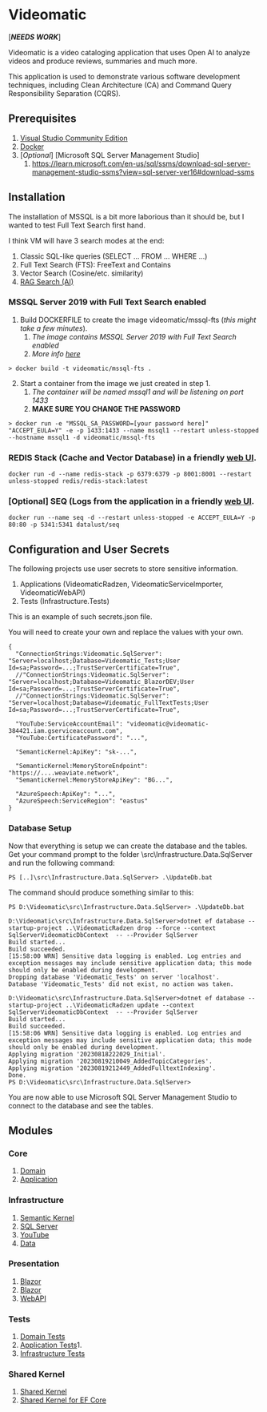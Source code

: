 # Videomatic

[*******NEEDS WORK*******]

Videomatic is a video cataloging application that uses Open AI to analyze videos and produce 
reviews, summaries and much more.

This application is used to demonstrate various software development techniques, including 
Clean Architecture (CA) and Command Query Responsibility Separation (CQRS).

## Prerequisites

1. [Visual Studio Community Edition](https://visualstudio.microsoft.com/vs/community)
2. [Docker](https://www.docker.com/products/docker-desktop)
3. [*Optional*] [Microsoft SQL Server Management Studio]
	1. https://learn.microsoft.com/en-us/sql/ssms/download-sql-server-management-studio-ssms?view=sql-server-ver16#download-ssms

## Installation

The installation of MSSQL is a bit more laborious than it should be, but I wanted to test Full Text Search
first hand. 

I think VM will have 3 search modes at the end:
1. Classic SQL-like queries (SELECT ... FROM ... WHERE ...)
1. Full Text Search (FTS): FreeText and Contains
1. Vector Search (Cosine/etc. similarity)
1. [RAG Search (AI)](https://www.youtube.com/watch?v=poRHLfVWg7E)

### MSSQL Server 2019 with Full Text Search enabled

1. Build DOCKERFILE to create the image videomatic/mssql-fts (*this might take a few minutes*).
	1. *The image contains MSSQL Server 2019 with Full Text Search enabled*
	2. *More info [here](https://gianluigi.sellitto.it/2020/03/mssql-server-2019-on-docker-e-full-text-search/)*

```
> docker build -t videomatic/mssql-fts .
```

2. Start a container from the image we just created in step 1.
	1. *The container will be named mssql1 and will be listening on port 1433*
	2. **MAKE SURE YOU CHANGE THE PASSWORD**
```
> docker run -e "MSSQL_SA_PASSWORD=[your password here]" "ACCEPT_EULA=Y" -e -p 1433:1433 --name mssql1 --restart unless-stopped --hostname mssql1 -d videomatic/mssql-fts 
```

### REDIS Stack (Cache and Vector Database) in a friendly [web UI](http://localhost:8001/redis-stack/browser).

```
docker run -d --name redis-stack -p 6379:6379 -p 8001:8001 --restart unless-stopped redis/redis-stack:latest
```

### [Optional] SEQ (Logs from the application in a friendly [web UI](http://localhost/#/events).

```
docker run --name seq -d --restart unless-stopped -e ACCEPT_EULA=Y -p 80:80 -p 5341:5341 datalust/seq
```

## Configuration and User Secrets

The following projects use user secrets to store sensitive information.
1. Applications (VideomaticRadzen, VideomaticServiceImporter, VideomaticWebAPI)
1. Tests (Infrastructure.Tests)
 
This is an example of such secrets.json file. 

You will need to create your own and replace the values with your own.

```
{
  "ConnectionStrings:Videomatic.SqlServer": "Server=localhost;Database=Videomatic_Tests;User Id=sa;Password=...;TrustServerCertificate=True",
  //"ConnectionStrings:Videomatic.SqlServer": "Server=localhost;Database=Videomatic_BlazorDEV;User Id=sa;Password=...;TrustServerCertificate=True",
  //"ConnectionStrings:Videomatic.SqlServer": "Server=localhost;Database=Videomatic_FullTextTests;User Id=sa;Password=...;TrustServerCertificate=True",

  "YouTube:ServiceAccountEmail": "videomatic@videomatic-384421.iam.gserviceaccount.com",
  "YouTube:CertificatePassword": "...",

  "SemanticKernel:ApiKey": "sk-...",

  "SemanticKernel:MemoryStoreEndpoint": "https://....weaviate.network",
  "SemanticKernel:MemoryStoreApiKey": "BG...",

  "AzureSpeech:ApiKey": "...",
  "AzureSpeech:ServiceRegion": "eastus"
}
```

### Database Setup

Now that everything is setup we can create the database and the tables.
Get your command prompt to the folder \src\Infrastructure.Data.SqlServer and run the following command:

```
PS [..]\src\Infrastructure.Data.SqlServer> .\UpdateDb.bat
```

The command should produce something similar to this:

```
PS D:\Videomatic\src\Infrastructure.Data.SqlServer> .\UpdateDb.bat

D:\Videomatic\src\Infrastructure.Data.SqlServer>dotnet ef database --startup-project ..\VideomaticRadzen drop --force --context SqlServerVideomaticDbContext  -- --Provider SqlServer
Build started...
Build succeeded.
[15:58:00 WRN] Sensitive data logging is enabled. Log entries and exception messages may include sensitive application data; this mode should only be enabled during development.
Dropping database 'Videomatic_Tests' on server 'localhost'.
Database 'Videomatic_Tests' did not exist, no action was taken.

D:\Videomatic\src\Infrastructure.Data.SqlServer>dotnet ef database --startup-project ..\VideomaticRadzen update --context SqlServerVideomaticDbContext  -- --Provider SqlServer
Build started...
Build succeeded.
[15:58:06 WRN] Sensitive data logging is enabled. Log entries and exception messages may include sensitive application data; this mode should only be enabled during development.
Applying migration '20230818222029_Initial'.
Applying migration '20230819210049_AddedTopicCategories'.
Applying migration '20230819212449_AddedFulltextIndexing'.
Done.
PS D:\Videomatic\src\Infrastructure.Data.SqlServer>
```

You are now able to use Microsoft SQL Server Management Studio to connect to the database and see the tables.

## Modules

### Core
1. [Domain](src/Domain/README.md)
2. [Application](src/Application/README.md)

### Infrastructure
1. [Semantic Kernel](src/Infrastructure.SemanticKernel/README.md)
2. [SQL Server](src/Infrastructure.SqlServer/README.md)
3. [YouTube](src/Infrastructure.YouTube/README.md)
4. [Data](src/Infrastructure.Data/README.md)

### Presentation
1. [Blazor](src/VideomaticRadzen/README.md)	
1. [Blazor](src/VideomaticServiceImporter/README.md)	
1. [WebAPI](src/VideomaticWebAPI/README.md)	

### Tests	
1. [Domain Tests](tests/Domain.Tests/README.md)
2. [Application Tests](tests/Application.Tests/README.md)1. 
1. [Infrastructure Tests](tests/Infrastructure.Tests/README.md)

### Shared Kernel
1. [Shared Kernel](src/SharedKernel/README.md)
1. [Shared Kernel for EF Core](src/SharedKernel.EntityFrameworkCore/README.md)


